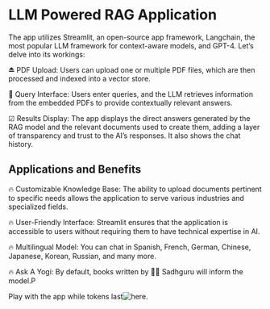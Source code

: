 # LLM Powered RAG Application
The app utilizes Streamlit, an open-source app framework, Langchain, the most popular LLM framework for context-aware models, and GPT-4. Let’s delve into its workings:

⏏ PDF Upload: Users can upload one or multiple PDF files, which are then processed and indexed into a vector store.

📖 Query Interface: Users enter queries, and the LLM retrieves information from the embedded PDFs to provide contextually relevant answers.

☑ Results Display: The app displays the direct answers generated by the RAG model and the relevant documents used to create them, adding a layer of transparency and trust to the AI’s responses. It also shows the chat history.

## Applications and Benefits

🔥 Customizable Knowledge Base: The ability to upload documents pertinent to specific needs allows the application to serve various industries and specialized fields. 

🔥 User-Friendly Interface: Streamlit ensures that the application is accessible to users without requiring them to have technical expertise in AI.

🔥 Multilingual Model: You can chat in Spanish, French, German, Chinese, Japanese, Korean, Russian, and many more.

🔥 Ask A Yogi: By default, books written by 🧘‍♂️ Sadhguru will inform the model.P

Play with the app while tokens last![here](https://llm-powered-rag-application.streamlit.app/).
